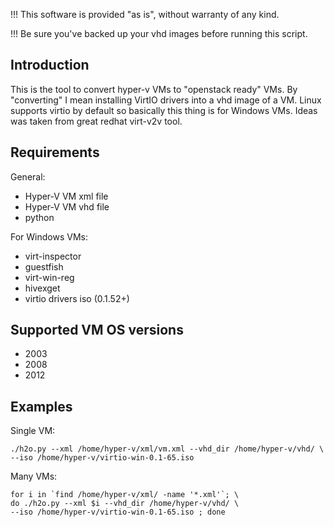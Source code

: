 !!! This software is provided "as is", without warranty of any kind.

!!! Be sure you've backed up your vhd images before running this script.

Introduction
----

This is the tool to convert hyper-v VMs to "openstack ready" VMs. By "converting" I mean installing VirtIO drivers into a vhd image of a VM. Linux supports virtio by default so basically this thing is for Windows VMs.
Ideas was taken from great redhat virt-v2v tool.

Requirements
------------
General:

* Hyper-V VM xml file
* Hyper-V VM vhd file
* python

For Windows VMs:

* virt-inspector
* guestfish
* virt-win-reg
* hivexget
* virtio drivers iso (0.1.52+)

Supported VM OS versions
----------------------
* 2003
* 2008
* 2012


Examples
--------
Single VM:
```
./h2o.py --xml /home/hyper-v/xml/vm.xml --vhd_dir /home/hyper-v/vhd/ \
--iso /home/hyper-v/virtio-win-0.1-65.iso
```


Many VMs:
```
for i in `find /home/hyper-v/xml/ -name '*.xml'`; \
do ./h2o.py --xml $i --vhd_dir /home/hyper-v/vhd/ \
--iso /home/hyper-v/virtio-win-0.1-65.iso ; done
```
